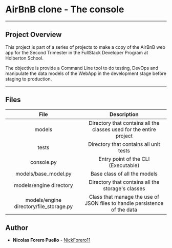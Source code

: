 # AirBnB clone - The console

---

## Project Overview

This project is part of a series of projects to make a copy of the AirBnB web app for the Second Trimester in the FullStack Developer Program at Holberton School.

The objective is provide a Command Line tool to do testing, DevOps and manipulate the data models of the WebApp in the development stage before staging to production.

---

## Files

| File | Description |
| :------: | :------: |
| models | Directory that contains all the classes used for the entire project |
| tests | Directory that contains all unit tests |
| console.py | Entry point of the CLI (Executable) |
| models/base_model.py | Base class of all the models |
| models/engine directory | Directory that contains all the storage's classes |
| models/engine directory/file_storage.py | Class that manage the use of JSON files to handle persistence of the data |

## Author

* **Nicolas Forero Puello** - [NickForero11](https://github.com/NickForero11)
